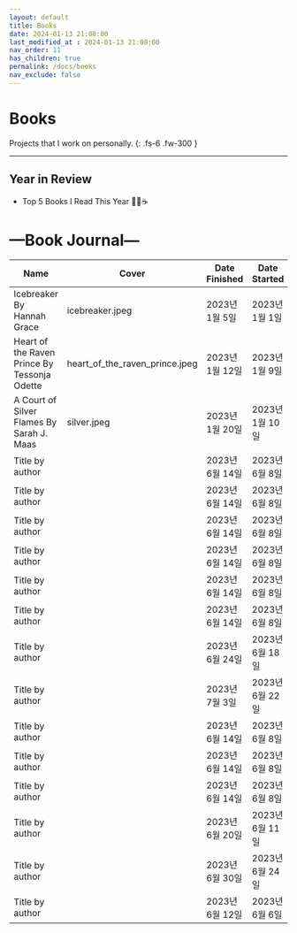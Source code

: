 ```yaml
---
layout: default
title: Books
date: 2024-01-13 21:08:00
last_modified_at : 2024-01-13 21:08:00
nav_order: 11
has_children: true
permalink: /docs/books
nav_exclude: false
---
```


# Books

Projects that I work on personally.
{: .fs-6 .fw-300 }


---

## Year in Review

- Top 5 Books I Read This Year 🤎✨☕️
    
    


# —Book Journal—
    

| **Name**                                     | **Cover**                                                                                          | **Date Finished** | **Date Started** | **Genre**          | **Month**   | **Rating** | **Status**   |
|----------------------------------------------|----------------------------------------------------------------------------------------------------|-------------------|------------------|--------------------|-------------|------------|--------------|
| Icebreaker By Hannah Grace                   | icebreaker.jpeg                | 2023년 1월 5일       | 2023년 1월 1일      | Romance            | ❄️January   | ⭐️⭐️⭐️⭐️   | Finished     |
| Heart of the Raven Prince By Tessonja Odette | heart_of_the_raven_prince.jpeg | 2023년 1월 12일      | 2023년 1월 9일      | "Fantasy, Romance" | ❄️January   | ⭐️⭐️⭐️⭐️   | Finished     |
| A Court of Silver Flames By Sarah J. Maas    | silver.jpeg                    | 2023년 1월 20일      | 2023년 1월 10일     | "Fantasy, Romance" | ❄️January   | ⭐️⭐️⭐️⭐️   | Finished     |
| Title by author                              |                                                                                                    | 2023년 6월 14일      | 2023년 6월 8일      | Fantasy            | ❄️January   | ⭐️⭐️⭐️⭐️⭐️ | Finished     |
| Title by author                              |                                                                                                    | 2023년 6월 14일      | 2023년 6월 8일      | Fantasy            | ❄️January   | ⭐️⭐️⭐️⭐️⭐️ | Finished     |
| Title by author                              |                                                                                                    | 2023년 6월 14일      | 2023년 6월 8일      | Fantasy            | 💌February  | ⭐️⭐️⭐️⭐️⭐️ | Finished     |
| Title by author                              |                                                                                                    | 2023년 6월 14일      | 2023년 6월 8일      | Fantasy            | 🧚‍♀️March  | ⭐️⭐️⭐️⭐️⭐️ | Finished     |
| Title by author                              |                                                                                                    | 2023년 6월 14일      | 2023년 6월 8일      | Fantasy            | 🌧️April    | ⭐️⭐️⭐️⭐️⭐️ | Finished     |
| Title by author                              |                                                                                                    | 2023년 6월 14일      | 2023년 6월 8일      | Fantasy            | 🌷May       | ⭐️⭐️⭐️⭐️⭐️ | Finished     |
| Title by author                              |                                                                                                    | 2023년 6월 24일      | 2023년 6월 18일     | Fantasy            | 🧚‍♀️March  | ⭐️⭐️⭐️⭐️⭐️ | Finished     |
| Title by author                              |                                                                                                    | 2023년 7월 3일       | 2023년 6월 22일     | Fantasy            | 🪴August    | ⭐️⭐️⭐️⭐️⭐️ | Finished     |
| Title by author                              |                                                                                                    | 2023년 6월 14일      | 2023년 6월 8일      | Fantasy            | 💛June      | ⭐️⭐️⭐️⭐️⭐️ | Current Read |
| Title by author                              |                                                                                                    | 2023년 6월 14일      | 2023년 6월 8일      | Fantasy            | 🌞July      | ⭐️⭐️⭐️⭐️⭐️ | Want to Read |
| Title by author                              |                                                                                                    | 2023년 6월 14일      | 2023년 6월 8일      | Fantasy            | ☕️September | ⭐️⭐️⭐️⭐️⭐️ | Want to Read |
| Title by author                              |                                                                                                    | 2023년 6월 20일      | 2023년 6월 11일     | Fantasy            | 🎃October   | ⭐️⭐️⭐️⭐️⭐️ | Want to Read |
| Title by author                              |                                                                                                    | 2023년 6월 30일      | 2023년 6월 24일     | Fantasy            | 🌙November  | ⭐️⭐️⭐️⭐️⭐️ | Want to Read |
| Title by author                              |                                                                                                    | 2023년 6월 12일      | 2023년 6월 6일      | Fantasy            | ☃️December  | ⭐️⭐️⭐️⭐️⭐️ | Current Read |


                                                                                                                                                                                                                                                                                                                